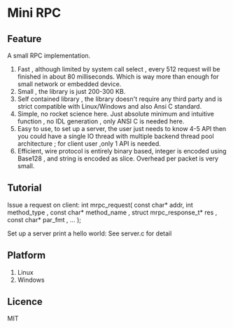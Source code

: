 # Mini RPC

## Feature
A small RPC implementation. 
1. Fast , although limited by system call select , every 512 request will be finished in about 80 milliseconds. Which
 is way more than enough for small network or embedded device.
2. Small , the library is just 200-300 KB. 
3. Self contained library , the library doesn't require any third party and is strict compatible with Linux/Windows and
 also Ansi C standard.
4. Simple, no rocket science here. Just absolute minimum and intuitive function , no IDL generation , only ANSI C 
    is needed here.
5. Easy to use, to set up a server, the user just needs to know 4-5 API then you could have a single IO thread with 
    multiple backend thread pool architecture ; for client user ,only 1 API is needed.
6. Efficient, wire protocol is entirely binary based, integer is encoded using Base128 , and string is encoded
    as slice. Overhead per packet is very small.
	
## Tutorial
 Issue a request on client:
	int mrpc_request( const char* addr, int method_type , const char* method_name ,
                  struct mrpc_response_t* res , const char* par_fmt , ... );
				  
 Set up a server print a hello world:
	See server.c for detail

## Platform 
1. Linux
2. Windows

## Licence
 MIT
 


